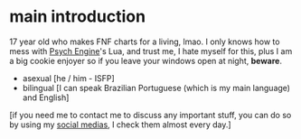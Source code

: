 # main introduction
17 year old who makes FNF charts for a living, lmao.
I only knows how to mess with [Psych Engine](https://github.com/ShadowMario/FNF-PsychEngine)'s Lua, and trust me, I hate myself for this, plus I am a big cookie enjoyer so if you leave your windows open at night, **beware**.

- asexual [he / him - ISFP]
- bilingual [I can speak Brazilian Portuguese (which is my main language) and English]

[if you need me to contact me to discuss any important stuff, you can do so by using my [social medias](https://linktr.ee/twizinho), I check them almost every day.]